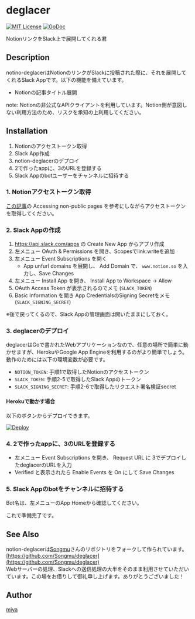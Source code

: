 deglacer
=======

[![MIT License](http://img.shields.io/badge/license-MIT-blue.svg?style=flat-square)][license]
[![GoDoc](https://godoc.org/github.com/MH4GF/notion-deglacer?status.svg)][godoc]

[actions]: https://github.com/MH4GF/notion-deglacer/actions?workflow=test
[license]: https://github.com/MH4GF/notion-deglacer/blob/master/LICENSE
[godoc]: https://godoc.org/github.com/MH4GF/notion-deglacer

NotionリンクをSlack上で展開してくれる君

## Description

notino-deglacerはNotionのリンクがSlackに投稿された際に、それを展開してくれるSlack Appです。以下の機能を備えています。

- Notionの記事タイトル展開
  
note: Notionの非公式なAPIクライアントを利用しています。Notion側が意図しない利用方法のため、リスクを承知の上利用してください。

## Installation

1. Notionのアクセストークン取得
2. Slack App作成
3. notion-deglacerのデプロイ
4. 2で作ったappに、3のURLを登録する
5. Slack Appのbotユーザーをチャンネルに招待する

### 1. Notionアクセストークン取得

[この記事](https://presstige.io/p/Using-Notion-API-Go-client-2567fcfa8f7a4ed4bdf6f6ec9298d34a)の Accessing non-public pages を参考にしながらアクセストークンを取得してください。

### 2. Slack Appの作成

1. https://api.slack.com/apps の Create New App からアプリ作成
2. 左メニュー OAuth & Permissions を開き、Scopesでlink:writeを追加
3. 左メニュー Event Subscriptions を開く
    - App unfurl domains を展開し、 Add Domain で、 `www.notion.so` を入力し、Save Changes
4. 左メニュー Install App を開き、 Install App to Workspace -> Allow
5. OAuth Access Token が表示されるのでメモ (`SLACK_TOKEN`)
6. Basic Information を開き App CredentialsのSigning Secretをメモ (`SLACK_SIGNING_SECRET`)

※後で戻ってくるので、Slack Appの管理画面は開いたままにしておく。

### 3. deglacerのデプロイ

deglacerはGoで書かれたWebアプリケーションなので、任意の場所で簡単に動かせますが、HerokuやGoogle App Engineを利用するのがより簡単でしょう。動作のためには以下の環境変数が必要です。

- `NOTION_TOKEN`: 手順1で取得したNotionのアクセストークン
- `SLACK_TOKEN`: 手順2-5で取得したSlack Appのトークン
- `SLACK_SIGNING_SECRET`: 手順2-6で取得したリクエスト署名検証secret

#### Herokuで動かす場合

以下のボタンからデプロイできます。

[![Deploy](https://www.herokucdn.com/deploy/button.svg)](https://heroku.com/deploy)

### 4. 2で作ったappに、3のURLを登録する

- 左メニュー Event Subscriptions を開き、 Request URL に 3でデプロイしたdeglacerのURLを入力
- Verified と表示されたら Enable Events を On にして Save Changes

### 5. Slack Appのbotをチャンネルに招待する

Bot名は、左メニューのApp Homeから確認してください。

これで準備完了です。

## See Also

notion-deglacerは[Songmu](https://github.com/Songmu)さんのリポジトリをフォークして作られています。    
[https://github.com/Songmu/deglacer](https://github.com/Songmu/deglacer)  
Webサーバーの処理、Slackへの送信処理の大半をそのまま利用させていただいています。この場をお借りして御礼申し上げます。ありがとうございました！

## Author

[miya](https://github.com/MH4GF)
